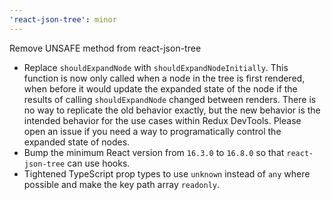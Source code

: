 ```yaml
---
'react-json-tree': minor
---
```


Remove UNSAFE method from react-json-tree

- Replace `shouldExpandNode` with `shouldExpandNodeInitially`. This function is now only called when a node in the tree is first rendered, when before it would update the expanded state of the node if the results of calling `shouldExpandNode` changed between renders. There is no way to replicate the old behavior exactly, but the new behavior is the intended behavior for the use cases within Redux DevTools. Please open an issue if you need a way to programatically control the expanded state of nodes.
- Bump the minimum React version from `16.3.0` to `16.8.0` so that `react-json-tree` can use hooks.
- Tightened TypeScript prop types to use `unknown` instead of `any` where possible and make the key path array `readonly`.
